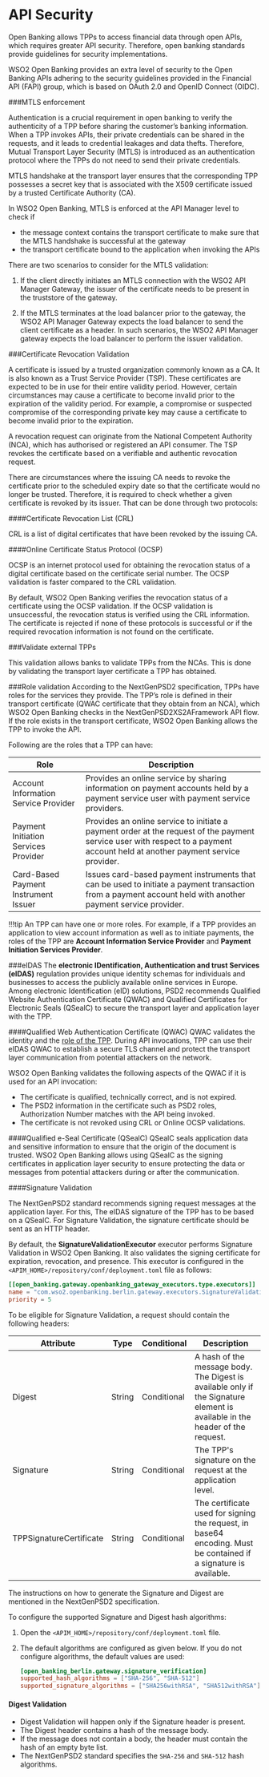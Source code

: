 # API Security

Open Banking allows TPPs to access financial data through open APIs, which requires greater API security. Therefore, 
open banking standards provide guidelines for security implementations.

WSO2 Open Banking provides an extra level of security to the Open Banking APIs adhering to the security guidelines 
provided in the Financial API (FAPI) group, which is based on OAuth 2.0 and OpenID Connect (OIDC). 

###MTLS enforcement

Authentication is a  crucial requirement in open banking to verify the authenticity of a TPP before sharing the 
customer’s banking information. When a TPP invokes APIs, their private credentials can be shared in the requests, 
and it leads to credential leakages and data thefts. Therefore, Mutual Transport Layer Security (MTLS) is introduced as 
an authentication protocol where the TPPs do not need to send their private credentials.

MTLS handshake at the transport layer ensures that the corresponding TPP possesses a secret key that is associated 
with the X509 certificate issued by a trusted Certificate Authority (CA).

In WSO2 Open Banking, MTLS is enforced at the API Manager level to check if 

- the message context contains the transport certificate to make sure that the MTLS handshake is successful at the gateway
- the transport certificate bound to the application when invoking the APIs

There are two scenarios to consider for the MTLS validation:

1. If the client directly initiates an MTLS connection with the WSO2 API Manager Gateway, the issuer of the certificate needs 
to be present in the truststore of the gateway.

2. If the MTLS terminates at the load balancer prior to the gateway, the WSO2 API Manager Gateway expects the load balancer 
to send the client certificate as a header. In such scenarios, the WSO2 API Manager gateway expects the load balancer to 
perform the issuer validation.

###Certificate Revocation Validation 

A certificate is issued by a trusted organization commonly known as a CA. It is also known as 
a Trust Service Provider (TSP). These certificates are expected to be in use for their entire validity period. However, 
certain circumstances may cause a certificate to become invalid prior to the expiration of the validity period. 
For example, a compromise or suspected compromise of the corresponding private key may cause a certificate to become invalid 
prior to the expiration.  

A revocation request can originate from the National Competent Authority (NCA), which has authorised or registered an API 
consumer. The TSP revokes the certificate based on a verifiable and  authentic revocation request.

There are circumstances where the issuing CA needs to revoke the certificate prior to the scheduled expiry date so that the 
certificate would no longer be trusted. Therefore, it is required to check whether a given certificate is revoked by its 
issuer. That can be done through two protocols:

####Certificate Revocation List (CRL)
 
CRL is a list of digital certificates that have been revoked by the issuing CA.

####Online Certificate Status Protocol (OCSP)
 
OCSP is an internet protocol used for obtaining the revocation status of a digital certificate based on the certificate 
serial number. The OCSP validation is faster compared to the CRL validation.

By default, WSO2 Open Banking verifies the revocation status of a certificate using the OCSP validation. If the 
OCSP validation is unsuccessful, the revocation status is verified using the CRL information. The certificate is rejected 
if none of these protocols is successful or if the required revocation information is not found on the certificate.

###Validate external TPPs

This validation allows banks to validate TPPs from the NCAs. This is done by 
validating the transport layer certificate a TPP has obtained. 

###Role validation 
According to the NextGenPSD2 specification, TPPs have roles 
for the services they provide. The TPP’s role is defined in their transport certificate (QWAC certificate 
that they obtain from an NCA), which WSO2 Open Banking checks in the NextGenPSD2XS2AFramework API flow. 
If the role exists in the transport certificate, WSO2 Open Banking allows the TPP to invoke the API.

Following are the roles that a TPP can have:

 | Role | Description  |
 |---------|---------    |
 |Account Information Service Provider|Provides an online service by sharing information on payment accounts held by a payment service user with payment service providers.|
 |Payment Initiation Services Provider|Provides an online service to initiate a payment order at the request of the payment service user with respect to a payment account held at another payment service provider.|
 |Card-Based Payment Instrument Issuer|Issues card-based payment instruments that can be used to initiate a payment transaction from a payment account held with another payment service provider.|

!!!tip
    An TPP can have one or more roles. For example, if a TPP provides an application to view account 
    information as well as to initiate payments, the roles of the TPP are **Account Information Service Provider** 
    and **Payment Initiation Services Provider**.
     
###eIDAS 
The **electronic IDentification, Authentication and trust Services (eIDAS)** regulation provides unique identity schemas for individuals and businesses to access the publicly available online 
services in Europe. Among electronic Identification (eID) solutions, PSD2 recommends Qualified Website Authentication 
Certificate (QWAC) and Qualified Certificates for Electronic Seals (QSealC) to secure the transport layer and application 
layer with the TPP.

####Qualified Web Authentication Certificate (QWAC)
QWAC validates the identity and the [role of the TPP](#role-validation). During API invocations, TPP can use their eIDAS 
QWAC to establish a secure TLS channel and protect the transport layer communication from potential attackers on the network. 

WSO2 Open Banking validates the following aspects of the QWAC if it is used for an API invocation:

- The certificate is qualified, technically correct, and is not expired.
- The PSD2 information in the certificate such as PSD2 roles, Authorization Number matches with the API being invoked.
- The certificate is not revoked using CRL or Online OCSP validations.

####Qualified e-Seal Certificate (QSealC) 
QSealC seals application data and sensitive information to ensure that the origin of the document is trusted. WSO2 Open 
Banking allows using QSealC as the signing certificates in application layer security to ensure protecting the 
data or messages from potential attackers during or after the communication.

####Signature Validation

The NextGenPSD2 standard recommends signing request messages at the application layer. For this, The
eIDAS signature of the TPP has to be based on a QSealC. For Signature Validation, the signature certificate should be 
sent as an HTTP header.

By default, the **SignatureValidationExecutor** executor performs Signature Validation in WSO2 Open Banking. It also
validates the signing certificate for expiration, revocation, and presence. This executor is configured in
the `<APIM_HOME>/repository/conf/deployment.toml` file as follows:

   ``` toml
   [[open_banking.gateway.openbanking_gateway_executors.type.executors]]
   name = "com.wso2.openbanking.berlin.gateway.executors.SignatureValidationExecutor"
   priority = 5
   ```

To be eligible for Signature Validation, a request should contain the following headers:

| Attribute | Type | Conditional | Description |
| --------- | ---- | ------------------ | ----------- |
| Digest | String | Conditional | A hash of the message body. The Digest is available only if the Signature element is available in the header of the request. |
| Signature | String | Conditional | The TPP's signature on the request at the application level. |
| TPPSignatureCertificate | String | Conditional | The certificate used for signing the request, in base64 encoding. Must be contained if a signature is available.|

The instructions on how to generate the Signature and Digest are mentioned in the NextGenPSD2 specification.

To configure the supported Signature and Digest hash algorithms:

  1. Open the `<APIM_HOME>/repository/conf/deployment.toml` file.
  2. The default algorithms are configured as given below. If you do not configure algorithms, the default values are used:

       ``` toml
       [open_banking_berlin.gateway.signature_verification]
       supported_hash_algorithms = ["SHA-256", "SHA-512"]
       supported_signature_algorithms = ["SHA256withRSA", "SHA512withRSA"]
       ```
     
#### Digest Validation 

- Digest Validation will happen only if the Signature header is present.
- The Digest header contains a hash of the message body. 
- If the message does not contain a body, the header must contain the hash of an empty byte list. 
- The NextGenPSD2 standard specifies the `SHA-256` and `SHA-512` hash algorithms.